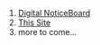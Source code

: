1. [Digital NoticeBoard](https://github.com/TMahlatini/DigitalNoticeboard)
2. [This Site](https://www.terence-m.live/)
3. more to come... 